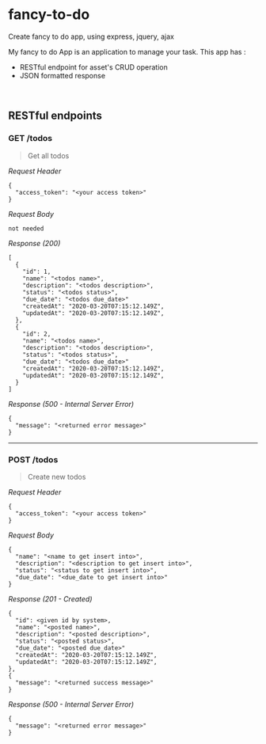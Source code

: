 # fancy-to-do
Create fancy to do app, using express, jquery, ajax

My fancy to do App is an application to manage your task. This app has : 
* RESTful endpoint for asset's CRUD operation
* JSON formatted response

&nbsp;

## RESTful endpoints
### GET /todos

> Get all todos

_Request Header_
```
{
  "access_token": "<your access token>"
}
```

_Request Body_
```
not needed
```

_Response (200)_
```
[
  {
    "id": 1,
    "name": "<todos name>",
    "description": "<todos description>",
    "status": "<todos status>",
    "due_date": "<todos due_date>"
    "createdAt": "2020-03-20T07:15:12.149Z",
    "updatedAt": "2020-03-20T07:15:12.149Z",
  },
  {
    "id": 2,
    "name": "<todos name>",
    "description": "<todos description>",
    "status": "<todos status>",
    "due_date": "<todos due_date>"
    "createdAt": "2020-03-20T07:15:12.149Z",
    "updatedAt": "2020-03-20T07:15:12.149Z",
  }
]
```

_Response (500 - Internal Server Error)_
```
{
  "message": "<returned error message>"
}
```
---
### POST /todos

> Create new todos

_Request Header_
```
{
  "access_token": "<your access token>"
}
```

_Request Body_
```
{
  "name": "<name to get insert into>",
  "description": "<description to get insert into>",
  "status": "<status to get insert into>",
  "due_date": "<due_date to get insert into>"
}
```

_Response (201 - Created)_
```
{
  "id": <given id by system>,
  "name": "<posted name>",
  "description": "<posted description>",
  "status": "<posted status>",
  "due_date": "<posted due_date>"
  "createdAt": "2020-03-20T07:15:12.149Z",
  "updatedAt": "2020-03-20T07:15:12.149Z",
},
{
  "message": "<returned success message>"
}
```

_Response (500 - Internal Server Error)_
```
{
  "message": "<returned error message>"
}
```
